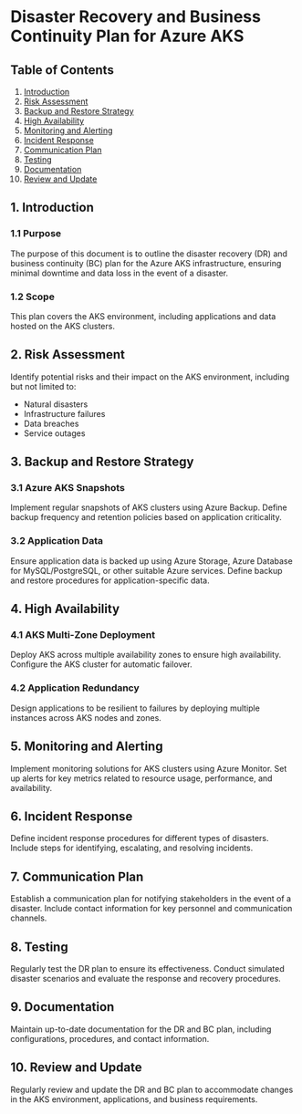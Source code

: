 # Disaster Recovery and Business Continuity Plan for Azure AKS

## Table of Contents
1. [Introduction](#introduction)
2. [Risk Assessment](#risk-assessment)
3. [Backup and Restore Strategy](#backup-and-restore-strategy)
4. [High Availability](#high-availability)
5. [Monitoring and Alerting](#monitoring-and-alerting)
6. [Incident Response](#incident-response)
7. [Communication Plan](#communication-plan)
8. [Testing](#testing)
9. [Documentation](#documentation)
10. [Review and Update](#review-and-update)

## 1. Introduction

### 1.1 Purpose
The purpose of this document is to outline the disaster recovery (DR) and business continuity (BC) plan for the Azure AKS infrastructure, ensuring minimal downtime and data loss in the event of a disaster.

### 1.2 Scope
This plan covers the AKS environment, including applications and data hosted on the AKS clusters.

## 2. Risk Assessment

Identify potential risks and their impact on the AKS environment, including but not limited to:

- Natural disasters
- Infrastructure failures
- Data breaches
- Service outages

## 3. Backup and Restore Strategy

### 3.1 Azure AKS Snapshots
Implement regular snapshots of AKS clusters using Azure Backup. Define backup frequency and retention policies based on application criticality.

### 3.2 Application Data
Ensure application data is backed up using Azure Storage, Azure Database for MySQL/PostgreSQL, or other suitable Azure services. Define backup and restore procedures for application-specific data.

## 4. High Availability

### 4.1 AKS Multi-Zone Deployment
Deploy AKS across multiple availability zones to ensure high availability. Configure the AKS cluster for automatic failover.

### 4.2 Application Redundancy
Design applications to be resilient to failures by deploying multiple instances across AKS nodes and zones.

## 5. Monitoring and Alerting

Implement monitoring solutions for AKS clusters using Azure Monitor. Set up alerts for key metrics related to resource usage, performance, and availability.

## 6. Incident Response

Define incident response procedures for different types of disasters. Include steps for identifying, escalating, and resolving incidents.

## 7. Communication Plan

Establish a communication plan for notifying stakeholders in the event of a disaster. Include contact information for key personnel and communication channels.

## 8. Testing

Regularly test the DR plan to ensure its effectiveness. Conduct simulated disaster scenarios and evaluate the response and recovery procedures.

## 9. Documentation

Maintain up-to-date documentation for the DR and BC plan, including configurations, procedures, and contact information.

## 10. Review and Update

Regularly review and update the DR and BC plan to accommodate changes in the AKS environment, applications, and business requirements.

